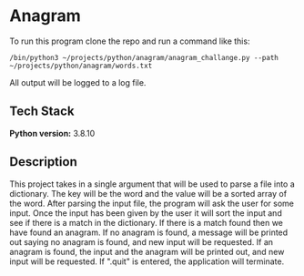 # Anagram

To run this program clone the repo and run a command like this:

```
/bin/python3 ~/projects/python/anagram/anagram_challange.py --path ~/projects/python/anagram/words.txt
```

All output will be logged to a log file.

## Tech Stack

**Python version:** 3.8.10

## Description
This project takes in a single argument that will be used to parse a file into a dictionary. The key will be the word and the value will be a sorted array of the word. After parsing the input file, the program will ask the user for some input. Once the input has been given by the user it will sort the input and see if there is a match in the dictionary. If there is a match found then we have found an anagram. If no anagram is found, a message will be printed out saying no anagram is found, and new input will be requested. If an anagram is found, the input and the anagram will be printed out, and new input will be requested. If ".quit" is entered, the application will terminate.